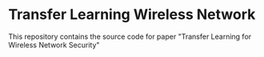 # Transfer Learning Wireless Network
This repository contains the source code for paper "Transfer Learning for Wireless Network Security"
